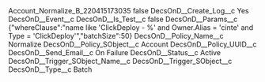 <?xml version="1.0" encoding="UTF-8"?>
<CustomMetadata xmlns="http://soap.sforce.com/2006/04/metadata" xmlns:xsi="http://www.w3.org/2001/XMLSchema-instance" xmlns:xsd="http://www.w3.org/2001/XMLSchema">
    <label>Account_Normalize_B_220415173035</label>
    <protected>false</protected>
    <values>
        <field>DecsOnD__Create_Log__c</field>
        <value xsi:type="xsd:string">Yes</value>
    </values>
    <values>
        <field>DecsOnD__Event__c</field>
        <value xsi:nil="true"/>
    </values>
    <values>
        <field>DecsOnD__Is_Test__c</field>
        <value xsi:type="xsd:boolean">false</value>
    </values>
    <values>
        <field>DecsOnD__Params__c</field>
        <value xsi:type="xsd:string">{&quot;whereClause&quot;:&quot;name like &apos;ClickDeploy - %&apos; and Owner.Alias = &apos;cinte&apos; and Type = &apos;ClickDeploy&apos;&quot;,&quot;batchSize&quot;:50}</value>
    </values>
    <values>
        <field>DecsOnD__Policy_Name__c</field>
        <value xsi:type="xsd:string">Normalize</value>
    </values>
    <values>
        <field>DecsOnD__Policy_SObject__c</field>
        <value xsi:type="xsd:string">Account</value>
    </values>
    <values>
        <field>DecsOnD__Policy_UUID__c</field>
        <value xsi:nil="true"/>
    </values>
    <values>
        <field>DecsOnD__Send_Email__c</field>
        <value xsi:type="xsd:string">On Failure</value>
    </values>
    <values>
        <field>DecsOnD__Status__c</field>
        <value xsi:type="xsd:string">Active</value>
    </values>
    <values>
        <field>DecsOnD__Trigger_SObject_Name__c</field>
        <value xsi:nil="true"/>
    </values>
    <values>
        <field>DecsOnD__Trigger_SObject__c</field>
        <value xsi:nil="true"/>
    </values>
    <values>
        <field>DecsOnD__Type__c</field>
        <value xsi:type="xsd:string">Batch</value>
    </values>
</CustomMetadata>

